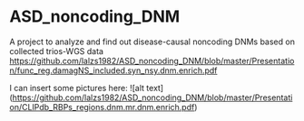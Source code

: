 # ASD_noncoding_DNM
A project to analyze and find out disease-causal noncoding DNMs based on collected trios-WGS data 
https://github.com/lalzs1982/ASD_noncoding_DNM/blob/master/Presentation/func_reg.damagNS_included.syn_nsy.dnm.enrich.pdf

I can insert some pictures here:
![alt text] (https://github.com/lalzs1982/ASD_noncoding_DNM/blob/master/Presentation/CLIPdb_RBPs_regions.dnm.mr.dnm.enrich.pdf)
